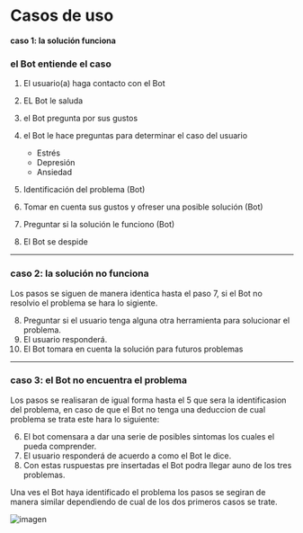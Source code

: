 # Casos de uso

**caso 1: la solución funciona**

### **el Bot entiende el caso**

1. El usuario(a) haga contacto con el Bot 
2. EL Bot le saluda
3. el Bot pregunta por sus gustos
4. el Bot le hace preguntas para determinar el caso del usuario

    * Estrés

    - Depresión

    * Ansiedad

5. Identificación del problema (Bot)
6. Tomar en cuenta sus gustos y ofreser una posible solución (Bot)
7. Preguntar si la solución le funciono (Bot)
8. El Bot se despide
---
### **caso 2: la solución no funciona**
Los pasos se siguen de manera identica hasta el paso 7, si el Bot no resolvio el problema se hara lo sigiente.

8. Preguntar si el usuario tenga alguna otra herramienta para solucionar el problema.
9. El usuario responderá.
10. El Bot tomara en cuenta la solución para futuros problemas
---

### **caso 3: el Bot no encuentra el problema**
Los pasos se realisaran de igual forma hasta el 5 que sera la identificasion del problema, en caso de que el Bot no tenga una deduccion de cual problema se trata este hara lo siguiente:

6. El bot comensara a dar una serie de posibles sintomas los cuales el pueda comprender.
7. El usuario responderá de acuerdo a como el Bot le dice.
8. Con estas ruspuestas pre insertadas el Bot podra llegar auno de los tres problemas.

Una ves el Bot haya identificado el problema los pasos se segiran de manera similar dependiendo de cual de los dos primeros casos se trate.

![imagen](\Imagenes_StefBot\caso_de_uso.jpeg "...")
